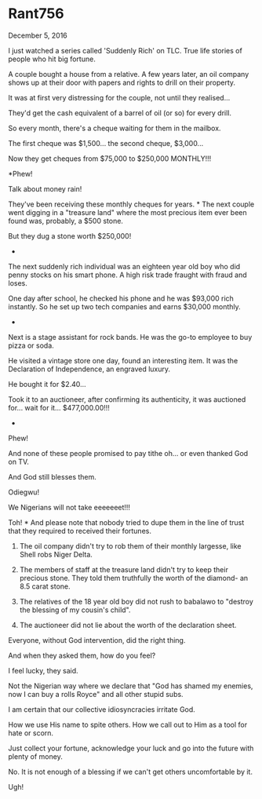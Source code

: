 # Rant756


December 5, 2016

I just watched a series called 'Suddenly Rich' on TLC. True life stories of people who hit big fortune.

A couple bought a house from a relative. A few years later, an oil company shows up at their door with papers and rights to drill on their property. 

It was at first very distressing for the couple, not until they realised...

They'd get the cash equivalent of a barrel of oil (or so) for every drill.

So every month, there's a cheque waiting for them in the mailbox. 

The first cheque was $1,500... the second cheque, $3,000...

Now they get cheques from $75,000 to $250,000 MONTHLY!!!

*Phew!

Talk about money rain!

They've been receiving these monthly cheques for years.
*
The next couple went digging in a "treasure land" where the most precious item ever been found was, probably, a $500 stone. 

But they dug a stone worth $250,000!

*
The next suddenly rich individual was an eighteen year old boy who did penny stocks on his smart phone. A high risk trade fraught with fraud and loses.

One day after school, he checked his phone and he was $93,000 rich instantly. So he set up two tech companies and earns $30,000 monthly.

*
Next is a stage assistant for rock bands. He was the go-to employee to buy pizza or soda.

He visited a vintage store one day, found an interesting item. It was the Declaration of Independence, an engraved luxury.

He bought it for $2.40...

Took it to an auctioneer, after confirming its authenticity, it was auctioned for... wait for it... $477,000.00!!!

*
Phew!

And none of these people promised to pay tithe oh... or even thanked God on TV.

And God still blesses them.

Odiegwu!

We Nigerians will not take eeeeeeet!!!

Toh!
*
And please note that nobody tried to dupe them in the line of trust that they required to received their fortunes. 

1) The oil company didn't try to rob them of their monthly largesse, like Shell robs Niger Delta.

2) The members of staff at the treasure land didn't try to keep their precious stone. They told them truthfully the worth of the diamond- an 8.5  carat stone.

3) The relatives of the 18 year old boy did not rush to babalawo to "destroy the blessing of my cousin's child".

4) The auctioneer did not lie about the worth of the declaration sheet.

Everyone, without God intervention, did the right thing.

And when they asked them, how do you feel?

I feel lucky, they said.

Not the Nigerian way where we declare that "God has shamed my enemies, now I can buy a rolls Royce" and all other stupid subs. 

I am certain that our collective idiosyncracies irritate God.

How we use His name to spite others. How we call out to Him as a tool for hate or scorn. 

Just collect your fortune, acknowledge your luck and go into the future with plenty of money.

No. It is not enough of a blessing if we can't get others uncomfortable by it.

Ugh!